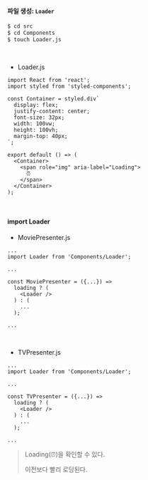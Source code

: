 #### 파일 생성: `Loader`

```bash
$ cd src
$ cd Components
$ touch Loader.js
```

<br>

- Loader.js

```react
import React from 'react';
import styled from 'styled-components';

const Container = styled.div`
  display: flex;
  justify-content: center;
  font-size: 32px;
  width: 100vw;
  height: 100vh;
  margin-top: 40px;
`;

export default () => (
  <Container>
    <span role="img" aria-label="Loading">
      ⏰
    </span>
  </Container>
);
```

<br>

#### import Loader

- MoviePresenter.js

```react
...
import Loader from 'Components/Loader';

...

const MoviePresenter = ({...}) =>
  loading ? (
    <Loader />
  ) : (
    ...
  );

...
```

<br>

- TVPresenter.js

```react
...
import Loader from 'Components/Loader';

...

const TVPresenter = ({...}) =>
  loading ? (
    <Loader />
  ) : (
    ...
  );

...
```

> Loading(⏰)을 확인할 수 있다.
>
> 이전보다 빨리 로딩된다.

<br>

<br>
